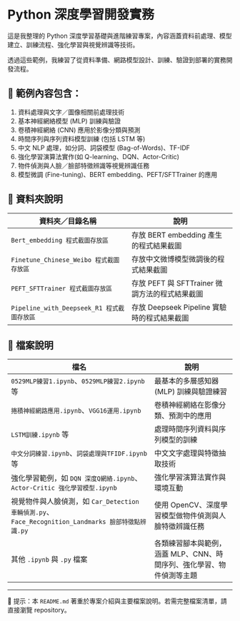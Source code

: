 # Python 深度學習開發實務

這是我整理的 Python 深度學習基礎與進階練習專案，內容涵蓋資料前處理、模型建立、訓練流程、強化學習與視覺辨識等技術。

透過這些範例，我練習了從資料準備、網路模型設計、訓練、驗證到部署的實務開發流程。

## 📌 範例內容包含：

1. 資料處理與文字／圖像相關前處理技術
2. 基本神經網絡模型 (MLP) 訓練與驗證
3. 卷積神經網絡 (CNN) 應用於影像分類與預測
4. 時間序列與序列資料模型訓練 (包括 LSTM 等)
5. 中文 NLP 處理，如分詞、詞袋模型 (Bag-of-Words)、TF-IDF
6. 強化學習演算法實作(如 Q-learning、DQN、Actor-Critic)
7. 物件偵測與人臉／臉部特徵辨識等視覺辨識任務
8. 模型微調 (Fine-tuning)、BERT embedding、PEFT/SFTTrainer 的應用

## 📁 資料夾說明

| 資料夾／目錄名稱                         | 說明                                                            |
|----------------------------------------|-----------------------------------------------------------------|
| `Bert_embedding 程式截圖存放區`          | 存放 BERT embedding 產生的程式結果截圖                        |
| `Finetune_Chinese_Weibo 程式截圖存放區` | 存放中文微博模型微調後的程式結果截圖               |
| `PEFT_SFTTrainer 程式截圖存放區`        | 存放 PEFT 與 SFTTrainer 微調方法的程式結果截圖                           |
| `Pipeline_with_Deepseek_R1 程式截圖存放區` | 存放 Deepseek Pipeline 實驗時的程式結果截圖                              |

## 📁 檔案說明

| 檔名                       | 說明                                                                  |
|------------------------------------------|-----------------------------------------------------------------------|
| `0529MLP練習1.ipynb`、`0529MLP練習2.ipynb` 等 | 最基本的多層感知器 (MLP) 訓練與驗證練習                               |
| `捲積神經網路應用.ipynb`、`VGG16運用.ipynb`     | 卷積神經網絡在影像分類、預測中的應用                                   |
| `LSTM訓練.ipynb` 等                       | 處理時間序列資料與序列模型的訓練                                      |
| `中文分詞練習.ipynb`、`詞袋處理與TFIDF.ipynb` 等 | 中文文字處理與特徵抽取技術                                            |
| 強化學習範例，如 `DQN 深度Q網絡.ipynb`、`Actor-Critic 強化學習模型.ipynb` | 強化學習演算法實作與環境互動                                          |
| 視覺物件與人臉偵測，如 `Car_Detection 車輛偵測.py`、`Face_Recognition_Landmarks 臉部特徵點辨識.py` | 使用 OpenCV、深度學習模型做物件偵測與人臉特徵辨識任務                 |
| 其他 `.ipynb` 與 `.py` 檔案              | 各類練習腳本與範例，涵蓋 MLP、CNN、時間序列、強化學習、物件偵測等主題 |

---
📌 提示：本 `README.md` 著重於專案介紹與主要檔案說明。若需完整檔案清單，請直接瀏覽 repository。
